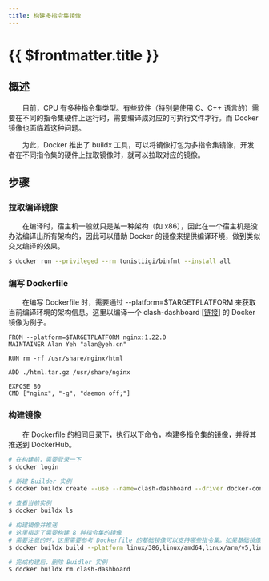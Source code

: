 ```yaml
---
title: 构建多指令集镜像
---
```


# {{ $frontmatter.title }}
## 概述
&emsp;&emsp;目前，CPU 有多种指令集类型。有些软件（特别是使用 C、C++ 语言的）需要在不同的指令集硬件上运行时，需要编译成对应的可执行文件才行。而 Docker 镜像也面临着这种问题。

&emsp;&emsp;为此，Docker 推出了 buildx 工具，可以将镜像打包为多指令集镜像，开发者在不同指令集的硬件上拉取镜像时，就可以拉取对应的镜像。

## 步骤
### 拉取编译镜像
&emsp;&emsp;在编译时，宿主机一般就只是某一种架构（如 x86），因此在一个宿主机是没办法编译出所有架构的，因此可以借助 Docker 的镜像来提供编译环境，做到类似交叉编译的效果。

```bash
$ docker run --privileged --rm tonistiigi/binfmt --install all
```

### 编写 Dockerfile
&emsp;&emsp;在编写 Dockerfile 时，需要通过 --platform=$TARGETPLATFORM 来获取当前编译环境的架构信息。这里以编译一个 clash-dashboard [[链接](https://github.com/Dreamacro/clash-dashboard)] 的 Docker 镜像为例子。

```docker
FROM --platform=$TARGETPLATFORM nginx:1.22.0
MAINTAINER Alan Yeh "alan@yeh.cn"

RUN rm -rf /usr/share/nginx/html

ADD ./html.tar.gz /usr/share/nginx

EXPOSE 80
CMD ["nginx", "-g", "daemon off;"]
```

### 构建镜像
&emsp;&emsp;在 Dockerfile 的相同目录下，执行以下命令，构建多指令集的镜像，并将其推送到 DockerHub。

```bash
# 在构建前，需要登录一下
$ docker login

# 新建 Builder 实例
$ docker buildx create --use --name=clash-dashboard --driver docker-container --driver-opt image=dockerpracticesig/buildkit:master

# 查看当前实例
$ docker buildx ls

# 构建镜像并推送
# 这里指定了需要构建 8 种指令集的镜像
# 需要注意的时，这里需要参考 Dockerfile 的基础镜像可以支持哪些指令集。如果基础镜像不支持，那么你的镜像也是没办法支持的
$ docker buildx build --platform linux/386,linux/amd64,linux/arm/v5,linux/arm/v7,linux/arm64/v8,linux/mips64le,linux/ppc64le,linux/s390x -t centralx/clash-dashboard:latest . --push

# 完成构建后，删除 Buidler 实例
$ docker buildx rm clash-dashboard
```